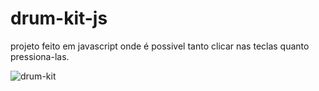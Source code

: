 # drum-kit-js

projeto feito em javascript onde é possivel tanto clicar nas teclas quanto pressiona-las.

![drum-kit](https://github.com/user-attachments/assets/fa2ca6db-9888-463c-bb0a-e47095162a0b)
